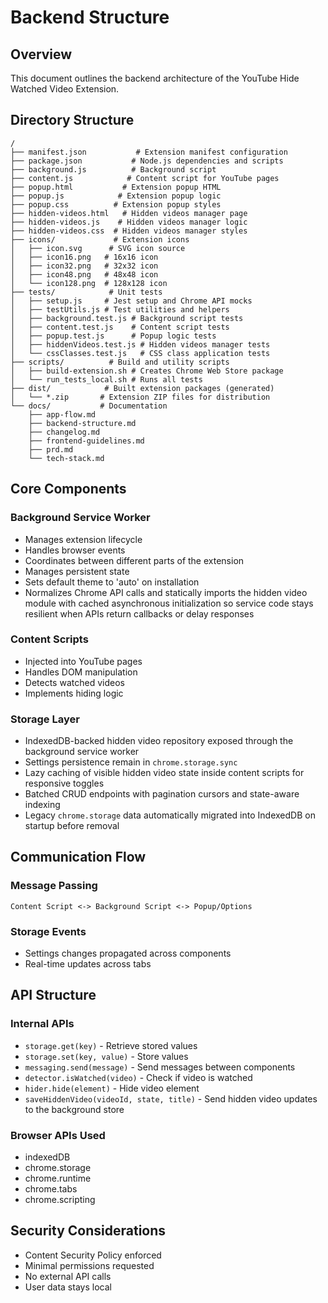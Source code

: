 # Backend Structure

## Overview
This document outlines the backend architecture of the YouTube Hide Watched Video Extension.

## Directory Structure
```
/
├── manifest.json           # Extension manifest configuration
├── package.json           # Node.js dependencies and scripts
├── background.js          # Background script
├── content.js            # Content script for YouTube pages
├── popup.html           # Extension popup HTML
├── popup.js            # Extension popup logic
├── popup.css          # Extension popup styles
├── hidden-videos.html   # Hidden videos manager page
├── hidden-videos.js    # Hidden videos manager logic
├── hidden-videos.css  # Hidden videos manager styles
├── icons/             # Extension icons
│   ├── icon.svg      # SVG icon source
│   ├── icon16.png   # 16x16 icon
│   ├── icon32.png   # 32x32 icon
│   ├── icon48.png   # 48x48 icon
│   └── icon128.png  # 128x128 icon
├── tests/            # Unit tests
│   ├── setup.js     # Jest setup and Chrome API mocks
│   ├── testUtils.js # Test utilities and helpers
│   ├── background.test.js # Background script tests
│   ├── content.test.js    # Content script tests
│   ├── popup.test.js      # Popup logic tests
│   ├── hiddenVideos.test.js # Hidden videos manager tests
│   └── cssClasses.test.js   # CSS class application tests
├── scripts/          # Build and utility scripts
│   ├── build-extension.sh # Creates Chrome Web Store package
│   └── run_tests_local.sh # Runs all tests
├── dist/            # Built extension packages (generated)
│   └── *.zip       # Extension ZIP files for distribution
└── docs/           # Documentation
    ├── app-flow.md
    ├── backend-structure.md
    ├── changelog.md
    ├── frontend-guidelines.md
    ├── prd.md
    └── tech-stack.md
```

## Core Components

### Background Service Worker
- Manages extension lifecycle
- Handles browser events
- Coordinates between different parts of the extension
- Manages persistent state
- Sets default theme to 'auto' on installation
- Normalizes Chrome API calls and statically imports the hidden video module with cached asynchronous initialization so service code stays resilient when APIs return callbacks or delay responses

### Content Scripts
- Injected into YouTube pages
- Handles DOM manipulation
- Detects watched videos
- Implements hiding logic

### Storage Layer
- IndexedDB-backed hidden video repository exposed through the background service worker
- Settings persistence remain in `chrome.storage.sync`
- Lazy caching of visible hidden video state inside content scripts for responsive toggles
- Batched CRUD endpoints with pagination cursors and state-aware indexing
- Legacy `chrome.storage` data automatically migrated into IndexedDB on startup before removal

## Communication Flow

### Message Passing
```
Content Script <-> Background Script <-> Popup/Options
```

### Storage Events
- Settings changes propagated across components
- Real-time updates across tabs

## API Structure

### Internal APIs
- `storage.get(key)` - Retrieve stored values
- `storage.set(key, value)` - Store values
- `messaging.send(message)` - Send messages between components
- `detector.isWatched(video)` - Check if video is watched
- `hider.hide(element)` - Hide video element
- `saveHiddenVideo(videoId, state, title)` - Send hidden video updates to the background store

### Browser APIs Used
- indexedDB
- chrome.storage
- chrome.runtime
- chrome.tabs
- chrome.scripting

## Security Considerations
- Content Security Policy enforced
- Minimal permissions requested
- No external API calls
- User data stays local